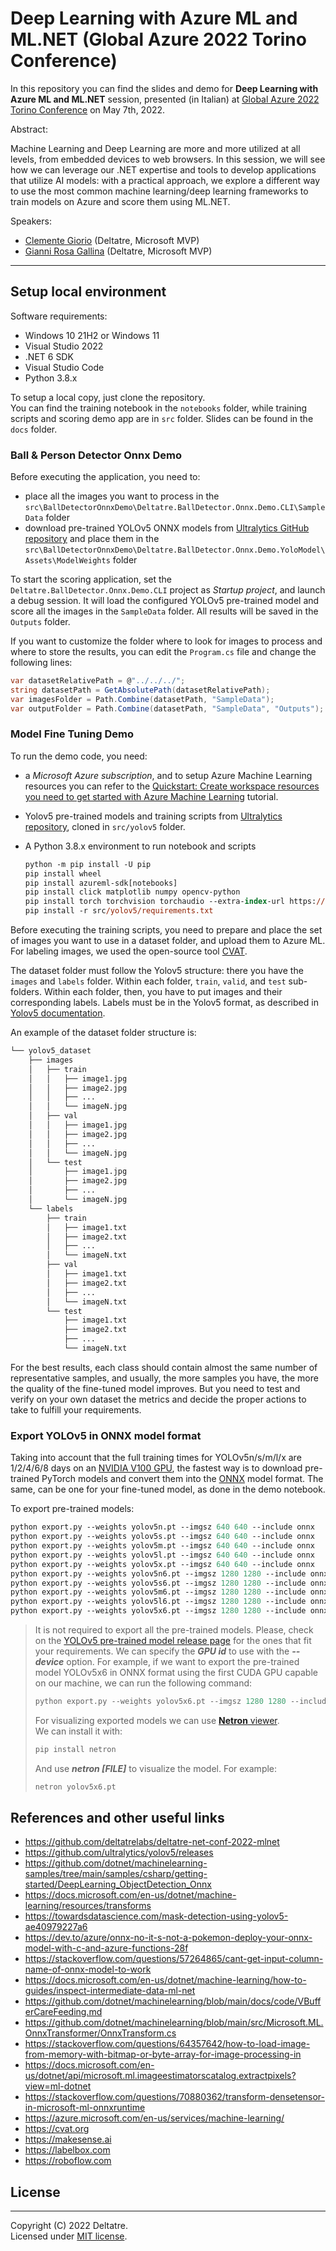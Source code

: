 # Deep Learning with Azure ML and ML.NET (Global Azure 2022 Torino Conference)

In this repository you can find the slides and demo for **Deep Learning with Azure ML and ML.NET** session, presented (in Italian) at [Global Azure 2022 Torino Conference](https://globalazuretorino.welol.it/) on May 7th, 2022.

Abstract:

Machine Learning and Deep Learning are more and more utilized at all levels, from embedded devices to web browsers. In this session, we will see how we can leverage our .NET expertise and tools to develop applications that utilize AI models: with a practical approach, we explore a different way to use the most common machine learning/deep learning frameworks to train models on Azure and score them using ML.NET.

Speakers:

- [Clemente Giorio](https://www.linkedin.com/in/clemente-giorio-03a61811/) (Deltatre, Microsoft MVP)
- [Gianni Rosa Gallina](https://www.linkedin.com/in/gianni-rosa-gallina-b206a821/) (Deltatre, Microsoft MVP)

---

## Setup local environment

Software requirements:

- Windows 10 21H2 or Windows 11
- Visual Studio 2022
- .NET 6 SDK
- Visual Studio Code
- Python 3.8.x

To setup a local copy, just clone the repository.  
You can find the training notebook in the `notebooks` folder, while training scripts and scoring demo app are in `src` folder. Slides can be found in the `docs` folder.

### Ball & Person Detector Onnx Demo

Before executing the application, you need to:

- place all the images you want to process in the `src\BallDetectorOnnxDemo\Deltatre.BallDetector.Onnx.Demo.CLI\SampleData` folder
- download pre-trained YOLOv5 ONNX models from [Ultralytics GitHub repository](https://github.com/ultralytics/yolov5/releases) and place them in the `src\BallDetectorOnnxDemo\Deltatre.BallDetector.Onnx.Demo.YoloModel\Assets\ModelWeights` folder

To start the scoring application, set the `Deltatre.BallDetector.Onnx.Demo.CLI` project as *Startup project*, and launch a debug session. It will load the configured YOLOv5 pre-trained model and score all the images in the `SampleData` folder. All results will be saved in the `Outputs` folder.

If you want to customize the folder where to look for images to process and where to store the results, you can edit the `Program.cs` file and change the following lines:

```csharp
var datasetRelativePath = @"../../../";
string datasetPath = GetAbsolutePath(datasetRelativePath);
var imagesFolder = Path.Combine(datasetPath, "SampleData");
var outputFolder = Path.Combine(datasetPath, "SampleData", "Outputs");
```

### Model Fine Tuning Demo

To run the demo code, you need:

- a *Microsoft Azure subscription*, and to setup Azure Machine Learning resources you can refer to the [Quickstart: Create workspace resources you need to get started with Azure Machine Learning](https://docs.microsoft.com/en-us/azure/machine-learning/quickstart-create-resources) tutorial.
- Yolov5 pre-trained models and training scripts from [Ultralytics repository](https://github.com/ultralytics/yolov5), cloned in `src/yolov5` folder.
- A Python 3.8.x environment to run notebook and scripts

    ```ps
    python -m pip install -U pip
    pip install wheel
    pip install azureml-sdk[notebooks]
    pip install click matplotlib numpy opencv-python
    pip install torch torchvision torchaudio --extra-index-url https://download.pytorch.org/whl/cu113
    pip install -r src/yolov5/requirements.txt
    ```

Before executing the training scripts, you need to prepare and place the set of images you want to use in a dataset folder, and upload them to Azure ML. For labeling images, we used the open-source tool [CVAT](https://github.com/openvinotoolkit/cvat).

The dataset folder must follow the Yolov5 structure: there you have the `images` and `labels` folder. Within each folder, `train`, `valid`, and `test` sub-folders. Within each folder, then, you have to put images and their corresponding labels. Labels must be in the Yolov5 format, as described in [Yolov5 documentation](https://docs.ultralytics.com/tutorials/train-custom-datasets/).

An example of the dataset folder structure is:

```ps
└── yolov5_dataset
    ├── images
    │   ├── train
    │   │   ├── image1.jpg
    │   │   ├── image2.jpg
    │   │   ├── ...
    │   │   └── imageN.jpg
    │   ├── val
    │   │   ├── image1.jpg
    │   │   ├── image2.jpg
    │   │   ├── ...
    │   │   └── imageN.jpg
    │   └── test
    │       ├── image1.jpg
    │       ├── image2.jpg
    │       ├── ...
    │       └── imageN.jpg
    └── labels
        ├── train
        │   ├── image1.txt
        │   ├── image2.txt
        │   ├── ...
        │   └── imageN.txt
        ├── val
        │   ├── image1.txt
        │   ├── image2.txt
        │   ├── ...
        │   └── imageN.txt
        └── test
            ├── image1.txt
            ├── image2.txt
            ├── ...
            └── imageN.txt
```

For the best results, each class should contain almost the same number of representative samples, and usually, the more samples you have, the more the quality of the fine-tuned model improves. But you need to test and verify on your own dataset the metrics and decide the proper actions to take to fulfill your requirements.

### Export YOLOv5 in ONNX model format

Taking into account that the full training times for YOLOv5n/s/m/l/x are 1/2/4/6/8 days on an [NVIDIA V100 GPU](https://www.nvidia.com/en-us/data-center/a100/), the fastest way is to download pre-trained PyTorch models and convert them into the [ONNX](https://onnx.ai/) model format. The same, can be one for your fine-tuned model, as done in the demo notebook.

To export pre-trained models:

```ps
python export.py --weights yolov5n.pt --imgsz 640 640 --include onnx
python export.py --weights yolov5s.pt --imgsz 640 640 --include onnx
python export.py --weights yolov5m.pt --imgsz 640 640 --include onnx
python export.py --weights yolov5l.pt --imgsz 640 640 --include onnx
python export.py --weights yolov5x.pt --imgsz 640 640 --include onnx
python export.py --weights yolov5n6.pt --imgsz 1280 1280 --include onnx
python export.py --weights yolov5s6.pt --imgsz 1280 1280 --include onnx
python export.py --weights yolov5m6.pt --imgsz 1280 1280 --include onnx
python export.py --weights yolov5l6.pt --imgsz 1280 1280 --include onnx
python export.py --weights yolov5x6.pt --imgsz 1280 1280 --include onnx
```

>It is not required to export all the pre-trained models. Please, check on the [YOLOv5 pre-trained model release page](https://github.com/ultralytics/yolov5/releases) for the ones that fit your requirements.
>We can specify the ***GPU id*** to use with the ***--device*** option. For example, if we want to export the pre-trained model YOLOv5x6 in ONNX format using the first CUDA GPU capable on our machine, we can run the following command:
>
>```ps
>python export.py --weights yolov5x6.pt --imgsz 1280 1280 --include onnx --device 0
>```
>
>For visualizing exported models we can use [**Netron** viewer](https://github.com/lutzroeder/netron).   
>We can install it with:
>
>```ps
>pip install netron
>```
>And use ***netron [FILE]*** to visualize the model. For example:
>
>```ps
>netron yolov5x6.pt
>```

## References and other useful links

- <https://github.com/deltatrelabs/deltatre-net-conf-2022-mlnet>
- <https://github.com/ultralytics/yolov5/releases>
- <https://github.com/dotnet/machinelearning-samples/tree/main/samples/csharp/getting-started/DeepLearning_ObjectDetection_Onnx>
- <https://docs.microsoft.com/en-us/dotnet/machine-learning/resources/transforms>
- <https://towardsdatascience.com/mask-detection-using-yolov5-ae40979227a6>
- <https://dev.to/azure/onnx-no-it-s-not-a-pokemon-deploy-your-onnx-model-with-c-and-azure-functions-28f>
- <https://stackoverflow.com/questions/57264865/cant-get-input-column-name-of-onnx-model-to-work>
- <https://docs.microsoft.com/en-us/dotnet/machine-learning/how-to-guides/inspect-intermediate-data-ml-net>
- <https://github.com/dotnet/machinelearning/blob/main/docs/code/VBufferCareFeeding.md>
- <https://github.com/dotnet/machinelearning/blob/main/src/Microsoft.ML.OnnxTransformer/OnnxTransform.cs>
- <https://stackoverflow.com/questions/64357642/how-to-load-image-from-memory-with-bitmap-or-byte-array-for-image-processing-in>
- <https://docs.microsoft.com/en-us/dotnet/api/microsoft.ml.imageestimatorscatalog.extractpixels?view=ml-dotnet>
- <https://stackoverflow.com/questions/70880362/transform-densetensor-in-microsoft-ml-onnxruntime>
- <https://azure.microsoft.com/en-us/services/machine-learning/>
- <https://cvat.org>
- <https://makesense.ai>
- <https://labelbox.com>
- <https://roboflow.com>

## License

---

Copyright (C) 2022 Deltatre.  
Licensed under [MIT license](./LICENSE).
